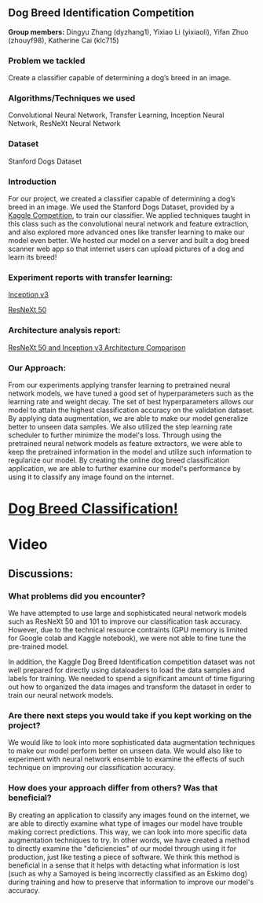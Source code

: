 ## Dog Breed Identification Competition

**Group members:** Dingyu Zhang (dyzhang1), Yixiao Li (yixiaoli), Yifan Zhuo (zhouyf98), Katherine Cai (klc715)

### Problem we tackled

Create a classifier capable of determining a dog’s breed in an image. 

### Algorithms/Techniques we used

Convolutional Neural Network, Transfer Learning, Inception Neural Network, ResNeXt Neural Network

### Dataset 

Stanford Dogs Dataset

### Introduction

For our project, we created a classifier capable of determining a dog’s breed in an image. We used the Stanford Dogs Dataset, provided by a [Kaggle Competition](https://www.kaggle.com/c/dog-breed-identification), to train our classifier. We applied techniques taught in this class such as the convolutional neural network and feature extraction, and also explored more advanced ones like transfer learning to make our model even better. We hosted our model on a server and built a dog breed scanner web app so that internet users can upload pictures of a dog and learn its breed!

### Experiment reports with transfer learning:

[Inception v3](https://drive.google.com/file/d/1JxwztvF40rz28CJtgqwm3e70j2AsNFPk/view?usp=sharing)

[ResNeXt 50](https://drive.google.com/file/d/1HjYX76gJkZx6YWPcRGKdt_OHCVDaWEBA/view?usp=sharing)

### Architecture analysis report:

[ResNeXt 50 and Inception v3 Architecture Comparison](https://drive.google.com/file/d/1aJ6r_URVzbdJRwc8xiLvLNBAqQ-O6gJ6/view?usp=sharing)

### Our Approach:

From our experiments applying transfer learning to pretrained neural network models, we have tuned a good set of hyperparameters such as the learning rate and weight decay. The set of best hyperparameters allows our model to attain the highest classification accuracy on the validation dataset. By applying data augmentation, we are able to make our model generalize better to unseen data samples. We also utilized the step learning rate scheduler to further minimize the model's loss. Through using the pretrained neural network models as feature extractors, we were able to keep the pretrained information in the model and utilize such information to regularize our model. By creating the online dog breed classification application, we are able to further examine our model's performance by using it to classify any image found on the internet.


# [Dog Breed Classification!](https://master.d3jonbje051vgo.amplifyapp.com/)

# Video

## Discussions:
### What problems did you encounter?
We have attempted to use large and sophisticated neural network models such as ResNeXt 50 and 101 to improve our classification task accuracy. However, due to the technical resource contraints (GPU memory is limited for Google colab and Kaggle notebook), we were not able to fine tune the pre-trained model.

In addition, the Kaggle Dog Breed Identification competition dataset was not well prepared for directly using dataloaders to load the data samples and labels for training. We needed to spend a significant amount of time figuring out how to organized the data images and transform the dataset in order to train our neural network models.

### Are there next steps you would take if you kept working on the project?
We would like to look into more sophisticated data augmentation techniques to make our model perform better on unseen data. We would also like to experiment with neural network ensemble to examine the effects of such technique on improving our classification accuracy.

### How does your approach differ from others? Was that beneficial?
By creating an application to classify any images found on the internet, we are able to directly examine what type of images our model have trouble making correct predictions. This way, we can look into more specific data augmentation techniques to try. In other words, we have created a method to directly examine the "deficiencies" of our model through using it for production, just like testing a piece of software. We think this method is beneficial in a sense that it helps with detacting what information is lost (such as why a Samoyed is being incorrectly classified as an Eskimo dog) during training and how to preserve that information to improve our model's accuracy.

